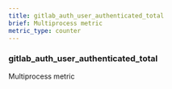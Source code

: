 ```yaml
---
title: gitlab_auth_user_authenticated_total
brief: Multiprocess metric
metric_type: counter
---
```

### gitlab_auth_user_authenticated_total

Multiprocess metric